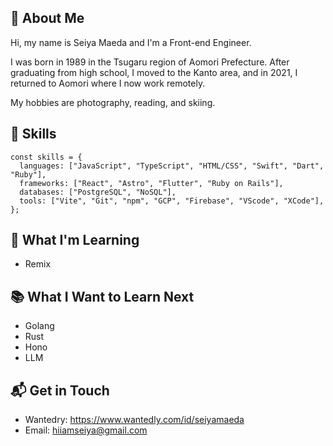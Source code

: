 ## 🚀 About Me
Hi, my name is Seiya Maeda and I'm a Front-end Engineer.

I was born in 1989 in the Tsugaru region of Aomori Prefecture. After graduating from high school, I moved to the Kanto area, and in 2021, I returned to Aomori where I now work remotely.

My hobbies are photography, reading, and skiing.

## 🔧 Skills

```
const skills = {
  languages: ["JavaScript", "TypeScript", "HTML/CSS", "Swift", "Dart", "Ruby"],
  frameworks: ["React", "Astro", "Flutter", "Ruby on Rails"],
  databases: ["PostgreSQL", "NoSQL"],
  tools: ["Vite", "Git", "npm", "GCP", "Firebase", "VScode", "XCode"],
};
```

## 🌱 What I'm Learning
- Remix

## 📚 What I Want to Learn Next
- Golang
- Rust
- Hono
- LLM

## 📬 Get in Touch
- Wantedry: https://www.wantedly.com/id/seiyamaeda
- Email: hiiamseiya@gmail.com

<!--
**maecha/maecha** is a ✨ _special_ ✨ repository because its `README.md` (this file) appears on your GitHub profile.

Here are some ideas to get you started:

- 🔭 I’m currently working on ...
- 🌱 I’m currently learning ...
- 👯 I’m looking to collaborate on ...
- 🤔 I’m looking for help with ...
- 💬 Ask me about ...
- 📫 How to reach me: ...
- 😄 Pronouns: ...
- ⚡ Fun fact: ...
-->
